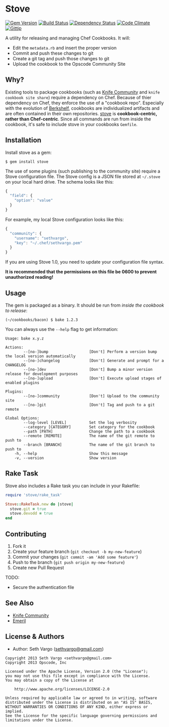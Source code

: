 Stove
=====
[![Gem Version](http://img.shields.io/gem/v/stove.svg)][gem]
[![Build Status](http://img.shields.io/travis/sethvargo/stove.svg)][travis]
[![Dependency Status](http://img.shields.io/gemnasium/sethvargo/stove.svg)][gemnasium]
[![Code Climate](http://img.shields.io/codeclimate/github/sethvargo/stove.svg)][codeclimate]
[![Gittip](http://img.shields.io/gittip/sethvargo.svg)][gittip]

[gem]: https://rubygems.org/gems/stove
[travis]: http://travis-ci.org/sethvargo/stove
[gemnasium]: https://gemnasium.com/sethvargo/stove
[codeclimate]: https://codeclimate.com/github/sethvargo/stove
[gittip]: https://www.gittip.com/sethvargo

A utility for releasing and managing Chef Cookbooks. It will:

- Edit the `metadata.rb` and insert the proper version
- Commit and push these changes to git
- Create a git tag and push those changes to git
- Upload the cookbook to the Opscode Community Site


Why?
----
Existing tools to package cookbooks (such as [Knife Community](https://github.com/miketheman/knife-community) and `knife cookbook site share`) require a dependency on Chef. Because of thier dependency on Chef, they enforce the use of a "cookbook repo". Especially with the evolution of [Berkshelf](https://github.com/RiotGames/berkshelf), cookbooks are individualized artifacts and are often contained in their own repositories. [stove](https://github.com/sethvargo/stove) is **cookbook-centric, rather than Chef-centric**. Since all commands are run from inside the cookbook, it's safe to include stove in your cookbooks `Gemfile`.


Installation
------------
Install stove as a gem:

    $ gem install stove

The use of some plugins (such publishing to the community site) require a Stove configuration file. The Stove config is a JSON file stored at `~/.stove` on your local hard drive. The schema looks like this:

```javascript
{
  "field": {
    "option": "value"
  }
}
```

For example, my local Stove configuration looks like this:

```javascript
{
  "community": {
    "username": "sethvargo",
    "key": "~/.chef/sethvargo.pem"
  }
}
```

If you are using Stove 1.0, you need to update your configuration file syntax.

**It is recommended that the permissions on this file be 0600 to prevent unauthorized reading!**


Usage
-----
The gem is packaged as a binary. It should be run from _inside the cookbook to release_:

    (~/cookbooks/bacon) $ bake 1.2.3

You can always use the `--help` flag to get information:

```text
Usage: bake x.y.z

Actions:
        --[no-]bump                  [Don't] Perform a version bump the local version automatically
        --[no-]changelog             [Don't] Generate and prompt for a CHANGELOG
        --[no-]dev                   [Don't] Bump a minor version release for development purposes
        --[no-]upload                [Don't] Execute upload stages of enabled plugins

Plugins:
        --[no-]community             [Don't] Upload to the community site
        --[no-]git                   [Don't] Tag and push to a git remote

Global Options:
        --log-level [LEVEL]          Set the log verbosity
        --category [CATEGORY]        Set category for the cookbook
        --path [PATH]                Change the path to a cookbook
        --remote [REMOTE]            The name of the git remote to push to
        --branch [BRANCH]            The name of the git branch to push to
    -h, --help                       Show this message
    -v, --version                    Show version
```


Rake Task
---------
Stove also includes a Rake task you can include in your Rakefile:

```ruby
require 'stove/rake_task'

Stove::RakeTask.new do |stove|
  stove.git = true
  stove.devodd = true
end
```


Contributing
------------
1. Fork it
2. Create your feature branch (`git checkout -b my-new-feature`)
3. Commit your changes (`git commit -am 'Add some feature'`)
4. Push to the branch (`git push origin my-new-feature`)
5. Create new Pull Request

TODO:
- Secure the authentication file


See Also
--------
- [Knife Community](https://github.com/miketheman/knife-community)
- [Emeril](https://github.com/fnichol/emeril)


License & Authors
-----------------
- Author: Seth Vargo (sethvargo@gmail.com)

```text
Copyright 2013 Seth Vargo <sethvargo@gmail.com>
Copyright 2013 Opscode, Inc

Licensed under the Apache License, Version 2.0 (the "License");
you may not use this file except in compliance with the License.
You may obtain a copy of the License at

    http://www.apache.org/licenses/LICENSE-2.0

Unless required by applicable law or agreed to in writing, software
distributed under the License is distributed on an "AS IS" BASIS,
WITHOUT WARRANTIES OR CONDITIONS OF ANY KIND, either express or implied.
See the License for the specific language governing permissions and
limitations under the License.
```
